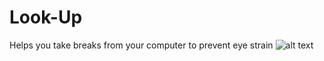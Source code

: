 # Look-Up
 
Helps you take breaks from your computer to prevent eye strain
![alt text]([http://url/to/img.png](https://raw.githubusercontent.com/blankAccount01/Look-Up-/main/assets/screen.png)https://raw.githubusercontent.com/blankAccount01/Look-Up-/main/assets/screen.png)
